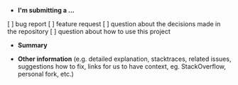 - **I'm submitting a ...**

[ ] bug report
[ ] feature request
[ ] question about the decisions made in the repository
[ ] question about how to use this project

- **Summary**

- **Other information** (e.g. detailed explanation, stacktraces, related issues, suggestions how to fix, links for us to have context, eg. StackOverflow, personal fork, etc.)
